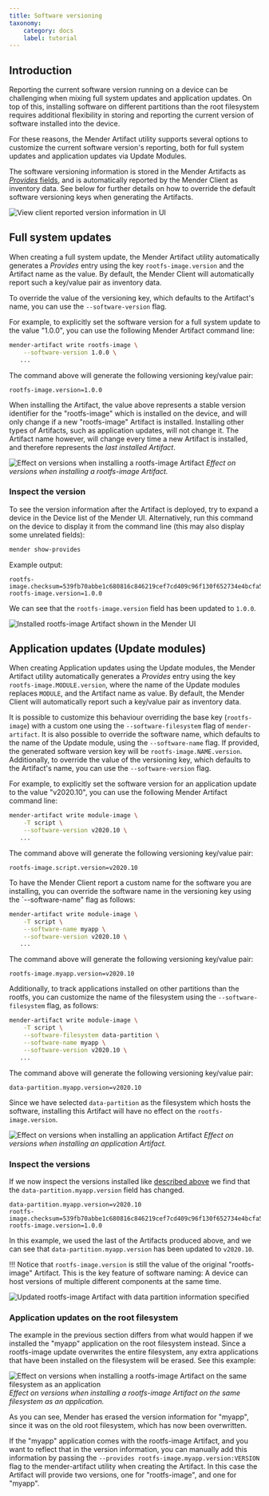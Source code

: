 ```yaml
---
title: Software versioning
taxonomy:
    category: docs
    label: tutorial
---
```


## Introduction

Reporting the current software version running on a device can be challenging when mixing full system updates and application updates. On top of this, installing software on different partitions than the root filesystem requires additional flexibility in storing and reporting the current version of software installed into the device.

For these reasons, the Mender Artifact utility supports several options to customize the current software version's reporting, both for full system updates and application updates via Update Modules.

The software versioning information is stored in the Mender Artifacts as [*Provides* fields](../../02.Overview/03.Artifact/docs.md#provides-and-depends), and is automatically reported by the Mender Client as inventory data. See below for further details on how to override the default software versioning keys when generating the Artifacts.

![View client reported version information in UI](provides-illustrated.png)

## Full system updates

When creating a full system update, the Mender Artifact utility automatically generates a *Provides* entry using the key `rootfs-image.version` and the Artifact name as the value. By default, the Mender Client will automatically report such a key/value pair as inventory data.

To override the value of the versioning key, which defaults to the Artifact's name, you can use the `--software-version` flag.

<!--AUTOVERSION: "value \"%\""/ignore-->
For example, to explicitly set the software version for a full system update to the value "1.0.0", you can use the following Mender Artifact command line:

<!--AUTOVERSION: "software-version %"/ignore-->
```bash
mender-artifact write rootfs-image \
    --software-version 1.0.0 \
   ...
```
The command above will generate the following versioning key/value pair:

<!--AUTOVERSION: "rootfs-image.version=%"/ignore-->
```console
rootfs-image.version=1.0.0
```

When installing the Artifact, the value above represents a stable version identifier for the "rootfs-image" which is installed on the device, and will only change if a new "rootfs-image" Artifact is installed. Installing other types of Artifacts, such as application updates, will not change it. The Artifact name however, will change every time a new Artifact is installed, and therefore represents the *last installed Artifact*.

![Effect on versions when installing a rootfs-image Artifact](versions-and-installing-rootfs-image-artifact.png)
*Effect on versions when installing a rootfs-image Artifact.*

### Inspect the version

To see the version information after the Artifact is deployed, try to expand a device in the Device list of the Mender UI. Alternatively, run this command on the device to display it from the command line (this may also display some unrelated fields):

```bash
mender show-provides
```

Example output:

<!--AUTOVERSION: "rootfs-image.version=%"/ignore-->
```console
rootfs-image.checksum=539fb70abbe1c680816c846219cef7cd409c96f130f652734e4bcfa5dd825dd3
rootfs-image.version=1.0.0
```

<!--AUTOVERSION: "field has been updated to `%`"/ignore-->
We can see that the `rootfs-image.version` field has been updated to `1.0.0`.

![Installed rootfs-image Artifact shown in the Mender UI](installed-software-ui.png)

## Application updates (Update modules)

When creating Application updates using the Update modules, the Mender Artifact utility automatically generates a *Provides* entry using the key `rootfs-image.MODULE.version`, where the name of the Update modules replaces `MODULE`, and the Artifact name as value. By default, the Mender Client will automatically report such a key/value pair as inventory data.

It is possible to customize this behaviour overriding the base key (`rootfs-image`) with a custom one using the `--software-filesystem` flag of `mender-artifact`. It is also possible to override the software name, which defaults to the name of the Update module, using the `--software-name` flag. If provided, the generated software version key will be `rootfs-image.NAME.version`. Additionally, to override the value of the versioning key, which defaults to the Artifact's name, you can use the `--software-version` flag.

<!--AUTOVERSION: "value \"%\""/ignore-->
For example, to explicitly set the software version for an application update to the value "v2020.10", you can use the following Mender Artifact command line:

<!--AUTOVERSION: "software-version %"/ignore-->
```bash
mender-artifact write module-image \
    -T script \
    --software-version v2020.10 \
   ...
```
The command above will generate the following versioning key/value pair:

<!--AUTOVERSION: "rootfs-image.script.version=%"/ignore-->
```console
rootfs-image.script.version=v2020.10
```

To have the Mender Client report a custom name for the software you are installing, you can override the software name in the versioning key using the `--software-name" flag as follows:

<!--AUTOVERSION: "software-version %"/ignore-->
```bash
mender-artifact write module-image \
    -T script \
    --software-name myapp \
    --software-version v2020.10 \
   ...
```
The command above will generate the following versioning key/value pair:

<!--AUTOVERSION: "rootfs-image.myapp.version=%"/ignore-->
```console
rootfs-image.myapp.version=v2020.10
```

Additionally, to track applications installed on other partitions than the rootfs, you can customize the name of the filesystem using the `--software-filesystem` flag, as follows:

<!--AUTOVERSION: "software-version %"/ignore-->
```bash
mender-artifact write module-image \
    -T script \
    --software-filesystem data-partition \
    --software-name myapp \
    --software-version v2020.10 \
   ...
```
The command above will generate the following versioning key/value pair:

<!--AUTOVERSION: "data-partition.myapp.version=%"/ignore-->
```console
data-partition.myapp.version=v2020.10
```

Since we have selected `data-partition` as the filesystem which hosts the software, installing this Artifact will have no effect on the `rootfs-image.version`.

![Effect on versions when installing an application Artifact](versions-and-installing-application-artifact.png)
*Effect on versions when installing an application Artifact.*

### Inspect the versions

If we now inspect the versions installed like [described above](#inspect-the-version) we find that the `data-partition.myapp.version` field has changed.

<!--AUTOVERSION: "rootfs-image.version=%"/ignore-->
```console
data-partition.myapp.version=v2020.10
rootfs-image.checksum=539fb70abbe1c680816c846219cef7cd409c96f130f652734e4bcfa5dd825dd3
rootfs-image.version=1.0.0
```

In this example, we used the last of the Artifacts produced above, and we can see that `data-partition.myapp.version` has been updated to `v2020.10`.

!!! Notice that `rootfs-image.version` is still the value of the original "rootfs-image" Artifact. This is the key feature of software naming: A device can host versions of multiple different components at the same time.

![Updated rootfs-image Artifact with data partition information specified](updated-software-ui.png)

### Application updates on the root filesystem

The example in the previous section differs from what would happen if we installed the "myapp" application on the root filesystem instead. Since a rootfs-image update overwrites the entire filesystem, any extra applications that have been installed on the filesystem will be erased. See this example:

![Effect on versions when installing a rootfs-image Artifact on the same filesystem as an application](versions-and-installing-same-filesystem-rootfs-image-artifact.png)
*Effect on versions when installing a rootfs-image Artifact on the same filesystem as an application.*

As you can see, Mender has erased the version information for "myapp", since it was on the old root filesystem, which has now been overwritten.

If the "myapp" application comes with the rootfs-image Artifact, and you want to reflect that in the version information, you can manually add this information by passing the `--provides rootfs-image.myapp.version:VERSION` flag to the mender-artifact utility when creating the Artifact. In this case the Artifact will provide two versions, one for "rootfs-image", and one for "myapp".
